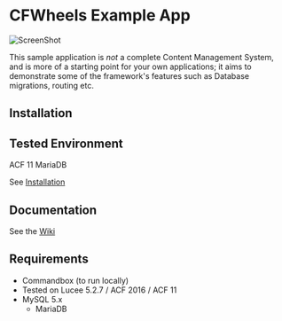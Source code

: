 # CFWheels Example App

![ScreenShot](https://camo.githubusercontent.com/d2cda997b600d25b3ac7d2bd397aa8bd8ba893be/68747470733a2f2f6366776865656c732e6f72672f626c6f672f77702d636f6e74656e742f75706c6f6164732f323031382f30362f3132372e302e302e315f36303035305f61646d696e5f75736572732d65313532383239383635383535372e706e67)

This sample application is *not* a complete Content Management System, and is more of a starting point for your own
applications; it aims to demonstrate some of the framework's features such as Database migrations, routing etc.

## Installation

## Tested Environment
ACF 11
MariaDB

See [Installation](https://github.com/cfwheels/cfwheels-example-app/wiki/Installation)

## Documentation

See the [Wiki](https://github.com/cfwheels/cfwheels-example-app/wiki/Installation)

## Requirements

 - Commandbox (to run locally)
 - Tested on Lucee 5.2.7 / ACF 2016  / ACF 11
 - MySQL 5.x
	- MariaDB
